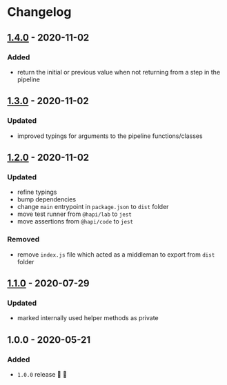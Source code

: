 # Changelog


## [1.4.0](https://github.com/supercharge/pipeline/compare/v1.3.0...v1.4.0) - 2020-11-02

### Added
- return the initial or previous value when not returning from a step in the pipeline


## [1.3.0](https://github.com/supercharge/pipeline/compare/v1.2.0...v1.3.0) - 2020-11-02

### Updated
- improved typings for arguments to the pipeline functions/classes


## [1.2.0](https://github.com/supercharge/pipeline/compare/v1.1.0...v1.2.0) - 2020-11-02

### Updated
- refine typings
- bump dependencies
- change `main` entrypoint in `package.json` to `dist` folder
- move test runner from `@hapi/lab` to `jest`
- move assertions from `@hapi/code` to `jest`

### Removed
- remove `index.js` file which acted as a middleman to export from `dist` folder


## [1.1.0](https://github.com/supercharge/pipeline/compare/v1.0.0...v1.1.0) - 2020-07-29

### Updated
- marked internally used helper methods as private


## 1.0.0 - 2020-05-21

### Added
- `1.0.0` release 🚀 🎉
